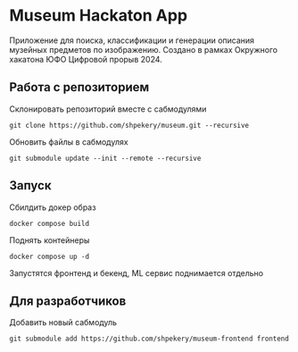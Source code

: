 # Museum Hackaton App

Приложение для поиска, классификации и генерации описания музейных предметов по изображению.
Создано в рамках Окружного хакатона ЮФО Цифровой прорыв 2024.

## Работа с репозиторием

Склонировать репозиторий вместе с сабмодулями

```shell
git clone https://github.com/shpekery/museum.git --recursive
```

Обновить файлы в сабмодулях

```shell
git submodule update --init --remote --recursive
```

## Запуск

Сбилдить докер образ

```shell
docker compose build
```

Поднять контейнеры

```shell
docker compose up -d
```

Запустятся фронтенд и бекенд, ML сервис поднимается отдельно

## Для разработчиков

Добавить новый сабмодуль

```shell
git submodule add https://github.com/shpekery/museum-frontend frontend
```
